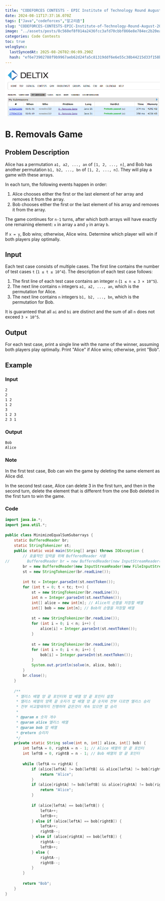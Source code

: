 ```yaml
---
title: "CODEFORCES CONTESTS - EPIC Institute of Technology Round August 2024 (Div. 1 + Div. 2) - Removals Game"
date: 2024-08-11T17:37:16.070Z
tags: ["Java","codeforces","알고리즘"]
slug: "CODEFORCES-CONTESTS-EPIC-Institute-of-Technology-Round-August-2024-Div.-1-Div.-2-Removals-Game"
image: "../assets/posts/8c560ef8f014a2436fcc3afd70cbbf866e8e784ec2b20ea17972c6ee757caa4f.png"
categories: Code Contests
toc: true
velogSync:
  lastSyncedAt: 2025-08-26T02:06:09.290Z
  hash: "ef6e73902788f9b9967aeb62d24fa5c81319ddf6e6e55c38b44215d33f158b58"
---
```


![](/assets/posts/8c560ef8f014a2436fcc3afd70cbbf866e8e784ec2b20ea17972c6ee757caa4f.png)
# B. Removals Game

## Problem Description

Alice has a permutation `a1, a2, ..., an` of `[1, 2, ..., n]`, and Bob has another permutation `b1, b2, ..., bn` of `[1, 2, ..., n]`. They will play a game with these arrays.

In each turn, the following events happen in order:

1. Alice chooses either the first or the last element of her array and removes it from the array.
2. Bob chooses either the first or the last element of his array and removes it from the array.

The game continues for `n-1` turns, after which both arrays will have exactly one remaining element: `x` in array `a` and `y` in array `b`.

If `x = y`, Bob wins; otherwise, Alice wins. Determine which player will win if both players play optimally.

## Input

Each test case consists of multiple cases. The first line contains the number of test cases `t` (`1 ≤ t ≤ 10^4`). The description of each test case follows:

1. The first line of each test case contains an integer `n` (`1 ≤ n ≤ 3 × 10^5`).
2. The next line contains `n` integers `a1, a2, ..., an`, which is the permutation for Alice.
3. The next line contains `n` integers `b1, b2, ..., bn`, which is the permutation for Bob.

It is guaranteed that all `ai` and `bi` are distinct and the sum of all `n` does not exceed `3 × 10^5`.

## Output

For each test case, print a single line with the name of the winner, assuming both players play optimally. Print "Alice" if Alice wins; otherwise, print "Bob".

## Example

### Input
```
2
2
1 2
1 2
3
1 2 3
2 3 1
```

### Output
```
Bob
Alice
```
### Note
In the first test case, Bob can win the game by deleting the same element as Alice did.

In the second test case, Alice can delete 3
 in the first turn, and then in the second turn, delete the element that is different from the one Bob deleted in the first turn to win the game.


### Code

```java
import java.io.*;
import java.util.*;

public class MinimizeEqualSumSubarrays {
	static BufferedReader br;
	static StringTokenizer st;
    public static void main(String[] args) throws IOException {
        // 효율적인 입력을 위해 BufferedReader 사용    	
//        BufferedReader br = new BufferedReader(new InputStreamReader(System.in));
        br = new BufferedReader(new InputStreamReader(new FileInputStream("input.txt")));
        st = new StringTokenizer(br.readLine());
        
        int tc = Integer.parseInt(st.nextToken());
        for (int t = 0; t < tc; t++) {
            st = new StringTokenizer(br.readLine());
            int n = Integer.parseInt(st.nextToken());
            int[] alice = new int[n]; // Alice의 순열을 저장할 배열
            int[] bob = new int[n]; // Bob의 순열을 저장할 배열

            st = new StringTokenizer(br.readLine());
            for (int i = 0; i < n; i++) {
            	alice[i] = Integer.parseInt(st.nextToken());
            }

            st = new StringTokenizer(br.readLine());
            for (int i = 0; i < n; i++) {
                bob[i] = Integer.parseInt(st.nextToken());
            }
            System.out.println(solve(n, alice, bob));
        }
        br.close();
    }

    /**
     * 앨리스 배열 양 끝 포인터와 밥 배열 양 끝 포인터 설정
     * 앨리스 배열의 양쪽 끝 숫자가 밥 배열 양 끝 숫자와 전부 다르면 앨리스 승리
     * 전부 비교할때까지 진행하며 같은것이 계속 있으면 밥 승리
     * 
     * @param n 숫자 개수
     * @param alice 앨리스 배열
     * @param bob 밥 배열
     * @return 승리자
     */
    private static String solve(int n, int[] alice, int[] bob) {
        int leftA = 0, rightA = n - 1; // Alice 배열의 양 끝 포인터
        int leftB = 0, rightB = n - 1; // Bob 배열의 양 끝 포인터

        while (leftA <= rightA) {
            if (alice[leftA] != bob[leftB] && alice[leftA] != bob[rightB]) {
                return "Alice";
            }
            if (alice[rightA] != bob[leftB] && alice[rightA] != bob[rightB]) {
                return "Alice";
            }

            if (alice[leftA] == bob[leftB]) {
                leftA++;
                leftB++;
            } else if (alice[leftA] == bob[rightB]) {
                leftA++;
                rightB--;
            } else if (alice[rightA] == bob[leftB]) {
                rightA--;
                leftB++;
            } else {
                rightA--;
                rightB--;
            }
        }
        
        return "Bob";
    }
}
```